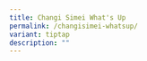 ```yaml
---
title: Changi Simei What's Up
permalink: /changisimei-whatsup/
variant: tiptap
description: ""
---
```

<p></p>